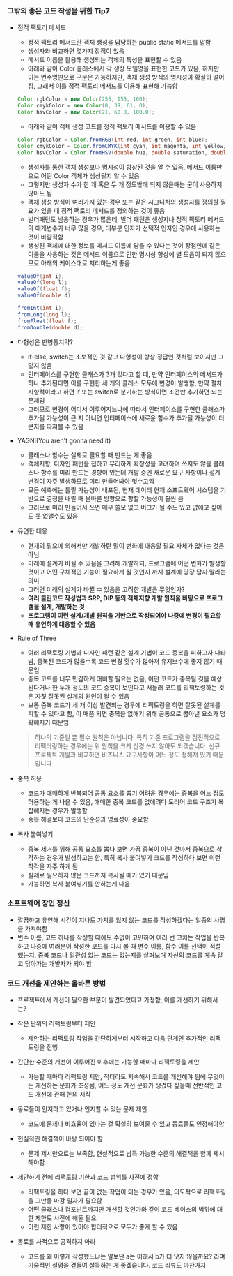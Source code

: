 ### 그밖의 좋은 코드 작성을 위한 Tip7
- 정적 팩토리 메서드
    - 정적 팩토리 메서드란 객체 생성을 담당하는 public static 메서드를 말함
    - 생성자와 비교하면 몇가지 장점이 있음
    - 메서드 이름을 활용해 생성되는 객체의 특성을 표현할 수 있음
    - 아래와 같이 Color 클래스에서 각 생상 모델명을 표현한 코드가 있음, 하지만 이는 변수명만으로 구분은 가능하지만, 객체 생성 방식의 명시성이 확실히 떨어짐, 그래서 이를 정적 팩토리 메서드를 이용해 표현해 가능함
    ```java
    Color rgbColor = new Color(255, 155, 100);
    Color cmykColor = new Color(0, 39, 61, 0);
    Color hsvColor = new Color(21, 60.8, 100.0);
    ```
    - 아래와 같이 객체 생성 코드를 정적 팩토리 메서드를 이용할 수 있음
    ```java
    Color rgbColor = Color.fromRGB(int red, int green, int blue);
    Color cmykColor = Color.fromCMYK(int cyan, int magenta, int yellow, int black);
    Color hsvColor = Color.fromHSV(double hue, double saturation, double value);
    ```
    - 생성자를 통한 객체 생성보다 명시성이 향상된 것을 알 수 있음, 메서드 이름만으로 어떤 Color 객체가 생성될지 알 수 있음
    - 그렇지만 생성자 수가 한 개 혹은 두 개 정도밖에 되지 않을때는 굳이 사용하지 않아도 됨
    - 객체 생성 방식이 여러가지 있는 경우 또는 같은 시그니처의 생성자를 정의할 필요가 있을 때 정적 팩토리 메서드를 정의하는 것이 좋음
    - 빌더패턴도 남용하는 경우가 많은데, 빌더 패턴은 생성자나 정적 팩토리 메서드의 매개변수가 너무 많을 경우, 대부분 인자가 선택적 인자인 경우에 사용하는 것이 바람직함
    - 생성된 객체에 대한 정보를 메서드 이름에 담을 수 있다는 것이 장점인데 같은 이름을 사용하는 것은 메서드 이름으로 인한 명시성 향상에 별 도움이 되지 않으므로 아래의 케이스대로 처리하는게 좋음
    ```java
    valueOf(int i);
    valueOf(long l);
    valueOf(float f);
    valueOf(double d);
    ```
    ```java
    fromInt(int i);
    fromLong(long l);
    fromFloat(float f);
    fromDouble(double d);
    ```

- 다형성은 만병통치약?
    - if-else, switch는 초보적인 것 같고 다형성이 항상 정답인 것처럼 보이지만 그렇지 않음
    - 인터페이스를 구현한 클래스가 3개 있다고 할 때, 만약 인터페이스의 메서드가 하나 추가된다면 이를 구현한 세 개의 클래스 모두에 변경이 발생함, 만약 절차 지향적이라고 하면 if  또는 switch로 분기하는 방식이면 조건만 추가하면 되는 문제임
    - 그러므로 변경이 어디서 이루어지느냐에 따라서 인터페이스를 구현한 클래스가 추가될 가능성이 큰 지 아니면 인터페이스에 새로운 함수가 추가될 가능성이 더 큰지를 따져볼 수 있음

- YAGNI(You aren't gonna need it)
    - 클래스나 함수는 실제로 필요할 때 만드는 게 좋음
    - 객체지향, 디자인 패턴을 접하고 무리하게 확장성을 고려하며 쓰지도 않을 클래스나 함수를 미리 만드는 경향이 있는데 개발 중엔 새로운 요구 사항이나 설계 변경이 자주 발생하므로 미리 만들어봐야 헛수고임
    - 모든 예측에는 틀릴 가능성이 내포됨, 현재 데이터 현재 소프트웨어 시스템을 기반으로 결정을 내릴 때 올바른 방향으로 향할 가능성이 훨씬 큼
    - 그러므로 미리 만들어서 쓰면 매우 쓸모 없고 버그가 될 수도 있고 없애고 싶어도 못 없앨수도 있음

- 유연한 대응
    - 현재의 필요에 의해서만 개발하란 말이 변화에 대응할 필요 자체가 없다는 것은 아님
    - 미래에 설계가 바뀔 수 있음을 고려해 개발하되, 프로그램에 어떤 변화가 발생할 것이고 어떤 구체적인 기능이 필요하게 될 것인지 까지 설계에 당장 담지 말라는 의미
    - 그러면 미래의 설계가 바뀔 수 있음을 고려한 개발은 무엇인가?
    - **여러 클린코드 작성법과 SRP, DIP 등의 객체지향 개발 원칙을 바탕으로 프로그램을 설계, 개발하는 것**
    - **프로그램이 이런 설계/개발 원칙을 기반으로 작성되어야 나중에 변경이 필요할 때 유연하게 대응할 수 있음**

- Rule of Three
    - 여러 리팩토링 기법과 디자인 패턴 같은 설계 기법이 코드 중복을 피하고자 나타남, 중복된 코드가 많을수록 코드 변경 횟수가 많아져 유지보수에 좋지 않기 때문임
    - 중복 코드를 너무 민감하게 대비할 필요는 없음, 어떤 코드가 중복될 것을 예상된다거나 한 두개 정도의 코드 중복이 보인다고 서둘러 코드를 리팩토링하는 것은 자칫 잘못된 설계의 원인이 될 수 있음
    - 보통 중복 코드가 세 개 이상 발견되는 경우에 리팩토링을 하면 잘못된 설계를 피할 수 있다고 함, 이 때쯤 되면 중복을 없애기 위해 공통으로 뽑아낼 요소가 명확해지기 때문임

    > 하나의 기준일 뿐 필수 원칙은 아닙니다. 특히 기존 프로그램을 점진적으로 리팩터링하는 경우에는 위 원칙을 크게 신경 쓰지 않아도 되겠습니다. 신규 프로젝트 개발과 비교하면 비즈니스 요구사항이 어느 정도 정해져 있기 때문입니다

- 중복 허용
    - 코드가 애매하게 반복되어 공통 요소를 뽑기 어려운 경우에는 중복을 어느 정도 허용하는 게 나을 수 있음, 애매한 중복 코드를 없애려다 도리어 코드 구조가 복잡해지는 경우가 발생함
    - 중복 해결보다 코드의 단순성과 명료성이 중요함

- 복사 붙여넣기
    - 중복 제거를 위해 공통 요소를 뽑다 보면 가끔 중복이 아닌 것마저 중복으로 착각하는 경우가 발생하고는 함, 특히 복사 붙여넣기 코드를 작성하다 보면 이런 착각을 자주 하게 됨
    - 실제로 필요하지 않은 코드까지 복사될 때가 있기 때문임
    - 가능하면 복사 붙여넣기를 안하는게 나음

### 소프트웨어 장인 정신
- 깔끔하고 유연해 시간이 지나도 가치를 잃지 않는 코드를 작성하겠다는 일종의 사명을 가져야함
- 변수 이름, 코드 하나를 작성할 때에도 수없이 고민하며 여러 번 고치는 작업을 반복하고 나중에 여러분이 작성한 코드를 다시 볼 때 변수 이름, 함수 이름 선택이 적절했는지, 중복 코드나 일관성 없는 코드는 없는지를 살펴보며 자신의 코드를 계속 갈고 닦아가는 개발자가 되야 함

### 코드 개선을 제안하는 올바른 방법
- 프로젝트에서 개선이 필요한 부분이 발견되었다고 가정함, 이를 개선하기 위해서는?

- 작은 단위의 리팩토링부터 제안
    - 제안하는 리팩토링 작업을 간단하게부터 시작하고 다음 단계인 추가적인 리팩토링을 진행

- 간단한 수준의 개선이 이루어진 이후에는 가능할 때마다 리팩토링을 제안
    - 가능할 때마다 리팩토링 제안, 작더라도 지속해서 코드를 개선해야 팀에 무엇이든 개선하는 문화가 조성됨, 어느 정도 개선 문화가 생겼다 싶을때 전반적인 코드 개선에 관해 논의 시작

- 동료들이 인지하고 있거나 인지할 수 있는 문제 제안
    - 코드에 문제나 비효율이 있다는 걸 확실히 보여줄 수 있고 동료들도 인정해야함

- 현실적인 해결책이 바탕 되어야 함
    - 문제 제시만으로는 부족함, 현실적으로 납득 가능한 수준의 해결책을 함께 제시해야함

- 제안하기 전에 리팩토링 기한과 코드 범위를 사전에 정함
    - 리팩토링을 하다 보면 끝이 없는 작업이 되는 경우가 있음, 의도적으로 리팩토링을 그만둘 마감 일자가 필요함
    - 어떤 클래스나 컴포넌트까지만 개선할 것인가와 같이 코드 베이스의 범위에 대한 제한도 사전에 해둘 필요
    - 이런 제한 사항이 있어야 합리적으로 모두가 좋게 할 수 있음
    
- 동료를 사적으로 공격하지 마라
    - 코드를 왜 이렇게 작성했느냐는 말보단 a는 이래서 b가 더 낫지 않을까요? 라며 기술적인 설명을 곁들여 설득하는 게 좋겠습니다. 코드 리뷰도 마찬가지
